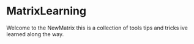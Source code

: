 # MatrixLearning
Welcome to the NewMatrix this is a collection of tools tips and tricks ive learned along the way.
